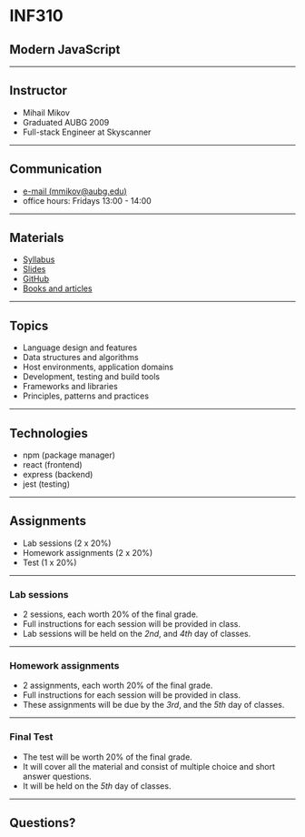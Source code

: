 # INF310
## Modern JavaScript
---

## Instructor

- Mihail Mikov
- Graduated AUBG 2009
- Full-stack Engineer at Skyscanner
---

## Communication

- [e-mail (mmikov@aubg.edu)](mailto:mmikov@aubg.edu)
- office hours: Fridays 13:00 - 14:00
---

## Materials

- [Syllabus](https://docs.google.com/document/d/1VTjRubw0Bx5LYIMJbjjCV6EN1Y5BkkDUWH5S3b0fU-Y/?usp=sharing)
- [Slides](https://modern-js.github.io)
- [GitHub](https://github.com/modern-js)
- [Books and articles](/books-and-articles/)
---

## Topics

- Language design and features
- Data structures and algorithms
- Host environments, application domains
- Development, testing and build tools
- Frameworks and libraries
- Principles, patterns and practices
---

## Technologies

- npm (package manager)
- react (frontend)
- express (backend)
- jest (testing)
---

## Assignments

- Lab sessions (2 x 20%)
- Homework assignments (2 x 20%)
- Test (1 x 20%)
---

### Lab sessions

- 2 sessions, each worth 20% of the final grade.
- Full instructions for each session will be provided in class.
- Lab sessions will be held on the _*2nd*_, and _*4th*_ day of classes.
---

### Homework assignments

- 2 assignments, each worth 20% of the final grade.
- Full instructions for each session will be provided in class.
- These assignments will be due by the _*3rd*_, and the _*5th*_ day of classes.
---

### Final Test

- The test will be worth 20% of the final grade.
- It will cover all the material and consist of
multiple choice and short answer questions.
- It will be held on the _*5th*_ day of classes.
---

## Questions?